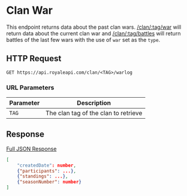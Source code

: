 # Clan War

This endpoint returns data about the past clan wars. [/clan/:tag/war](/endpoints/clan_war.md) will return data about the current clan war and [/clan/:tag/battles](/endpoints/clan_battles.md?id=query-string-parameters) will return battles of the last few wars with the use of `war` set as the `type`.

## HTTP Request

`GET https://api.royaleapi.com/clan/<TAG>/warlog`

### URL Parameters

Parameter | Description
--- | ---
`TAG` | The clan tag of the clan to retrieve

## Response

<a href="/json/clan_war_9PJ82CRC.json">Full JSON Response</a>

```json
[
    "createdDate": number,
    {"participants": ...},
    {"standings": ...},
    {"seasonNumber": number}
]
```